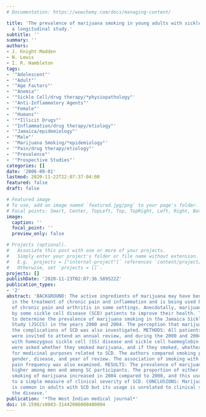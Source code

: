 ```yaml
---
# Documentation: https://wowchemy.com/docs/managing-content/

title: 'The prevalence of marijuana smoking in young adults with sickle cell disease:
  a longitudinal study.'
subtitle: ''
summary: ''
authors:
- J. Knight-Madden
- N. Lewis
- I. R. Hambleton
tags:
- '"Adolescent"'
- '"Adult"'
- '"Age Factors"'
- '"Anemia"'
- '"Sickle Cell/drug therapy/*physiopathology"'
- '"Anti-Inflammatory Agents"'
- '"Female"'
- '"Humans"'
- '"*Illicit Drugs"'
- '"Inflammation/drug therapy/etiology"'
- '"Jamaica/epidemiology"'
- '"Male"'
- '"Marijuana Smoking/*epidemiology"'
- '"Pain/drug therapy/etiology"'
- '"Prevalence"'
- '"Prospective Studies"'
categories: []
date: '2006-09-01'
lastmod: 2020-11-22T22:07:37-04:00
featured: false
draft: false

# Featured image
# To use, add an image named `featured.jpg/png` to your page's folder.
# Focal points: Smart, Center, TopLeft, Top, TopRight, Left, Right, BottomLeft, Bottom, BottomRight.
image:
  caption: ''
  focal_point: ''
  preview_only: false

# Projects (optional).
#   Associate this post with one or more of your projects.
#   Simply enter your project's folder or file name without extension.
#   E.g. `projects = ["internal-project"]` references `content/project/deep-learning/index.md`.
#   Otherwise, set `projects = []`.
projects: []
publishDate: '2020-11-23T02:07:36.589522Z'
publication_types:
- '2'
abstract: 'BACKGROUND: The active ingredients of marijuana may have beneficial properties
  in the treatment of chronic pain and inflammation and is being used by sufferers
  of chronic pain and arthritis in some settings. Anecdotally, marijuana is believed
  by some sickle cell disease (SCD) patients to improve their health. This study aimed
  to determine the prevalence of marijuana smoking in the Jamaica Sickle Cell Cohort
  Study (JSCCS) in the years 2000 and 2004. The perception that marijuana use ameliorated
  the complications of SCD was also investigated. METHODS: All patients in the JSCCS
  were invited to attend an annual review, and during the 2000 and 2004 reviews, participants
  with homozygous sickle cell (SS) disease and sickle cell haemoglobin-C (SC) disease
  were asked whether they smoked marijuana, and if they smoked, whether it was used
  for medicinal purposes related to SCD. The authors compared smoking prevalence by
  gender, disease, and year of review. The association of smoking with a measure of
  pain frequency was also examined. RESULTS: The prevalence of marijuana smoking was
  higher among men and among SC participants. The proportion of either gender reporting
  smoking of marijuana increased in 2004 compared to 2000, and this use was not related
  to a simple measure of clinical severity of SCD. CONCLUSIONS: Marijuana smoking
  is common in adults with SCD but its usage is unrelated to clinical severity of
  the disease.'
publication: '*The West Indian medical journal*'
doi: 10.1590/s0043-31442006000400004
---
```

